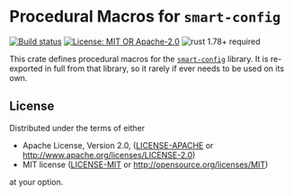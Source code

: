 # Procedural Macros for `smart-config`

[![Build status](https://github.com/matter-labs/smart-config/actions/workflows/ci.yml/badge.svg)](https://github.com/matter-labs/smart-config/actions/workflows/ci.yml)
[![License: MIT OR Apache-2.0](https://img.shields.io/badge/License-MIT%2FApache--2.0-blue)](https://github.com/matter-labs/smart-config#license)
![rust 1.78+ required](https://img.shields.io/badge/rust-1.78+-blue.svg?label=Required%20Rust)

This crate defines procedural macros for the [`smart-config`] library. It is re-exported in full
from that library, so it rarely if ever needs to be used on its own.

## License

Distributed under the terms of either

- Apache License, Version 2.0, ([LICENSE-APACHE](LICENSE-APACHE) or http://www.apache.org/licenses/LICENSE-2.0)
- MIT license ([LICENSE-MIT](LICENSE-MIT) or http://opensource.org/licenses/MIT)

at your option.

[`smart-config`]: ../smart-config
